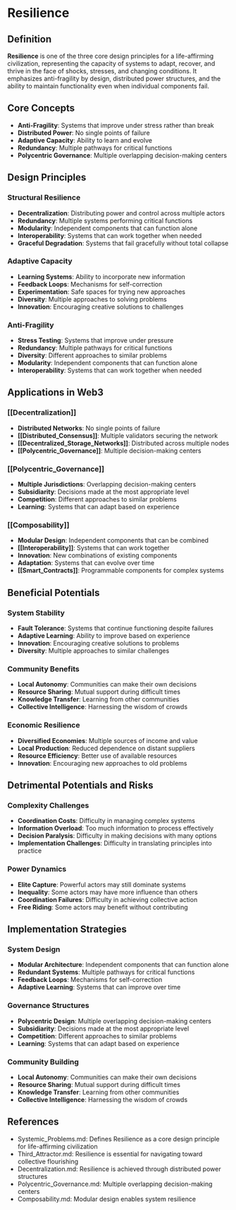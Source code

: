 # Resilience

## Definition

**Resilience** is one of the three core design principles for a life-affirming civilization, representing the capacity of systems to adapt, recover, and thrive in the face of shocks, stresses, and changing conditions. It emphasizes anti-fragility by design, distributed power structures, and the ability to maintain functionality even when individual components fail.

## Core Concepts

- **Anti-Fragility**: Systems that improve under stress rather than break
- **Distributed Power**: No single points of failure
- **Adaptive Capacity**: Ability to learn and evolve
- **Redundancy**: Multiple pathways for critical functions
- **Polycentric Governance**: Multiple overlapping decision-making centers

## Design Principles

### Structural Resilience
- **Decentralization**: Distributing power and control across multiple actors
- **Redundancy**: Multiple systems performing critical functions
- **Modularity**: Independent components that can function alone
- **Interoperability**: Systems that can work together when needed
- **Graceful Degradation**: Systems that fail gracefully without total collapse

### Adaptive Capacity
- **Learning Systems**: Ability to incorporate new information
- **Feedback Loops**: Mechanisms for self-correction
- **Experimentation**: Safe spaces for trying new approaches
- **Diversity**: Multiple approaches to solving problems
- **Innovation**: Encouraging creative solutions to challenges

### Anti-Fragility
- **Stress Testing**: Systems that improve under pressure
- **Redundancy**: Multiple pathways for critical functions
- **Diversity**: Different approaches to similar problems
- **Modularity**: Independent components that can function alone
- **Interoperability**: Systems that can work together when needed

## Applications in Web3

### [[Decentralization]]
- **Distributed Networks**: No single points of failure
- **[[Distributed_Consensus]]**: Multiple validators securing the network
- **[[Decentralized_Storage_Networks]]**: Distributed across multiple nodes
- **[[Polycentric_Governance]]**: Multiple decision-making centers

### [[Polycentric_Governance]]
- **Multiple Jurisdictions**: Overlapping decision-making centers
- **Subsidiarity**: Decisions made at the most appropriate level
- **Competition**: Different approaches to similar problems
- **Learning**: Systems that can adapt based on experience

### [[Composability]]
- **Modular Design**: Independent components that can be combined
- **[[Interoperability]]**: Systems that can work together
- **Innovation**: New combinations of existing components
- **Adaptation**: Systems that can evolve over time
- **[[Smart_Contracts]]**: Programmable components for complex systems

## Beneficial Potentials

### System Stability
- **Fault Tolerance**: Systems that continue functioning despite failures
- **Adaptive Learning**: Ability to improve based on experience
- **Innovation**: Encouraging creative solutions to problems
- **Diversity**: Multiple approaches to similar challenges

### Community Benefits
- **Local Autonomy**: Communities can make their own decisions
- **Resource Sharing**: Mutual support during difficult times
- **Knowledge Transfer**: Learning from other communities
- **Collective Intelligence**: Harnessing the wisdom of crowds

### Economic Resilience
- **Diversified Economies**: Multiple sources of income and value
- **Local Production**: Reduced dependence on distant suppliers
- **Resource Efficiency**: Better use of available resources
- **Innovation**: Encouraging new approaches to old problems

## Detrimental Potentials and Risks

### Complexity Challenges
- **Coordination Costs**: Difficulty in managing complex systems
- **Information Overload**: Too much information to process effectively
- **Decision Paralysis**: Difficulty in making decisions with many options
- **Implementation Challenges**: Difficulty in translating principles into practice

### Power Dynamics
- **Elite Capture**: Powerful actors may still dominate systems
- **Inequality**: Some actors may have more influence than others
- **Coordination Failures**: Difficulty in achieving collective action
- **Free Riding**: Some actors may benefit without contributing

## Implementation Strategies

### System Design
- **Modular Architecture**: Independent components that can function alone
- **Redundant Systems**: Multiple pathways for critical functions
- **Feedback Loops**: Mechanisms for self-correction
- **Adaptive Learning**: Systems that can improve over time

### Governance Structures
- **Polycentric Design**: Multiple overlapping decision-making centers
- **Subsidiarity**: Decisions made at the most appropriate level
- **Competition**: Different approaches to similar problems
- **Learning**: Systems that can adapt based on experience

### Community Building
- **Local Autonomy**: Communities can make their own decisions
- **Resource Sharing**: Mutual support during difficult times
- **Knowledge Transfer**: Learning from other communities
- **Collective Intelligence**: Harnessing the wisdom of crowds

## References
- Systemic_Problems.md: Defines Resilience as a core design principle for life-affirming civilization
- Third_Attractor.md: Resilience is essential for navigating toward collective flourishing
- Decentralization.md: Resilience is achieved through distributed power structures
- Polycentric_Governance.md: Multiple overlapping decision-making centers
- Composability.md: Modular design enables system resilience

